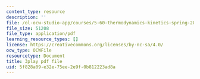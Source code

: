 ```yaml
---
content_type: resource
description: ''
file: /ol-ocw-studio-app/courses/5-60-thermodynamics-kinetics-spring-2008/5f828a09e32e75ee2e9f0b812223ad8a_Cc2l1QTTZA4.pdf
file_size: 51208
file_type: application/pdf
learning_resource_types: []
license: https://creativecommons.org/licenses/by-nc-sa/4.0/
ocw_type: OCWFile
resourcetype: Document
title: 3play pdf file
uid: 5f828a09-e32e-75ee-2e9f-0b812223ad8a
---
```

